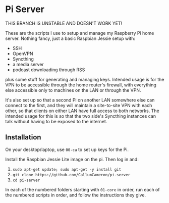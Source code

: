 Pi Server
=========

THIS BRANCH IS UNSTABLE AND DOESN'T WORK YET!

These are the scripts I use to setup and manage my Raspberry Pi home
server. Nothing fancy, just a basic Raspbian Jessie setup with:

- SSH
- OpenVPN
- Syncthing
- a media server
- podcast downloading through RSS

plus some stuff for generating and managing keys. Intended usage is
for the VPN to be accessible through the home router's firewall, with
everything else accessible only to machines on the LAN or through the
VPN.

It's also set up so that a second Pi on another LAN somewhere else can
connect to the first, and they will maintain a site-to-site VPN with
each other, so that clients on either LAN have full access to both
networks. The intended usage for this is so that the two side's
Syncthing instances can talk without having to be exposed to the
internet.


Installation
------------

On your desktop/laptop, use `00-ca` to set up keys for the Pi.

Install the Raspbian Jessie Lite image on the pi. Then log in and:

1. `sudo apt-get update; sudo apt-get -y install git`
2. `git clone https://github.com/CallumCameron/pi-server`
3. `cd pi-server`

In each of the numbered folders starting with `01-core` in order, run
each of the numbered scripts in order, and follow the instructions
they give.
